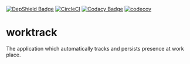 [![DepShield Badge](https://depshield.sonatype.org/badges/amartyushov/worktrack/depshield.svg)](https://depshield.github.io)
[![CircleCI](https://circleci.com/gh/amartyushov/teacher-review.svg?style=svg)](https://circleci.com/gh/amartyushov/teacher-review)
[![Codacy Badge](https://api.codacy.com/project/badge/Grade/e42a6e2c22a04e149488f6331786edf5)](https://www.codacy.com/app/amartyushov/worktrack?utm_source=github.com&amp;utm_medium=referral&amp;utm_content=amartyushov/worktrack&amp;utm_campaign=Badge_Grade)
[![codecov](https://codecov.io/gh/amartyushov/teacher-review/branch/master/graph/badge.svg)](https://codecov.io/gh/amartyushov/teacher-review)
# worktrack
The application which automatically tracks and persists presence at work place.
